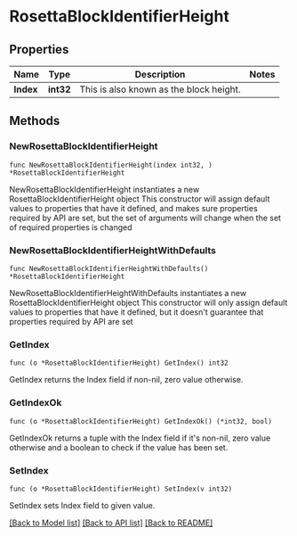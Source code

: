 # RosettaBlockIdentifierHeight

## Properties

Name | Type | Description | Notes
------------ | ------------- | ------------- | -------------
**Index** | **int32** | This is also known as the block height. | 

## Methods

### NewRosettaBlockIdentifierHeight

`func NewRosettaBlockIdentifierHeight(index int32, ) *RosettaBlockIdentifierHeight`

NewRosettaBlockIdentifierHeight instantiates a new RosettaBlockIdentifierHeight object
This constructor will assign default values to properties that have it defined,
and makes sure properties required by API are set, but the set of arguments
will change when the set of required properties is changed

### NewRosettaBlockIdentifierHeightWithDefaults

`func NewRosettaBlockIdentifierHeightWithDefaults() *RosettaBlockIdentifierHeight`

NewRosettaBlockIdentifierHeightWithDefaults instantiates a new RosettaBlockIdentifierHeight object
This constructor will only assign default values to properties that have it defined,
but it doesn't guarantee that properties required by API are set

### GetIndex

`func (o *RosettaBlockIdentifierHeight) GetIndex() int32`

GetIndex returns the Index field if non-nil, zero value otherwise.

### GetIndexOk

`func (o *RosettaBlockIdentifierHeight) GetIndexOk() (*int32, bool)`

GetIndexOk returns a tuple with the Index field if it's non-nil, zero value otherwise
and a boolean to check if the value has been set.

### SetIndex

`func (o *RosettaBlockIdentifierHeight) SetIndex(v int32)`

SetIndex sets Index field to given value.



[[Back to Model list]](../README.md#documentation-for-models) [[Back to API list]](../README.md#documentation-for-api-endpoints) [[Back to README]](../README.md)


